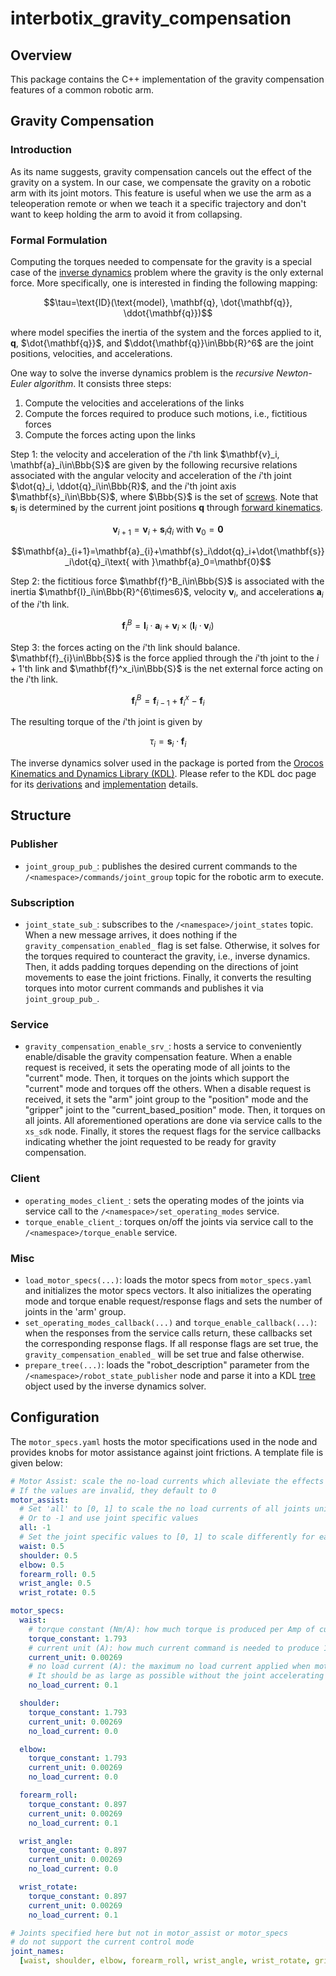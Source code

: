 # interbotix_gravity_compensation

## Overview

This package contains the C++ implementation of the gravity compensation features of a common robotic arm.

## Gravity Compensation

### Introduction

As its name suggests, gravity compensation cancels out the effect of the gravity on a system.
In our case, we compensate the gravity on a robotic arm with its joint motors.
This feature is useful when we use the arm as a teleoperation remote or when we teach it a specific trajectory and don't want to keep holding the arm to avoid it from collapsing.

### Formal Formulation

Computing the torques needed to compensate for the gravity is a special case of the [inverse dynamics](https://en.wikipedia.org/wiki/Inverse_dynamics) problem where the gravity is the only external force.
More specifically, one is interested in finding the following mapping:

$$\tau=\text{ID}(\text{model}, \mathbf{q}, \dot{\mathbf{q}}, \ddot{\mathbf{q}})$$

where $\text{model}$ specifies the inertia of the system and the forces applied to it, $\mathbf{q}$, $\dot{\mathbf{q}}$, and $\ddot{\mathbf{q}}\in\Bbb{R}^6$ are the joint positions, velocities, and accelerations.

One way to solve the inverse dynamics problem is the *recursive Newton-Euler algorithm*.
It consists three steps:
1. Compute the velocities and accelerations of the links
2. Compute the forces required to produce such motions, i.e., fictitious forces
3. Compute the forces acting upon the links

Step 1: the velocity and acceleration of the $i$'th link $\mathbf{v}_i, \mathbf{a}_i\in\Bbb{S}$ are given by the following recursive relations associated with the angular velocity and acceleration of the $i$'th joint $\dot{q}_i, \ddot{q}_i\in\Bbb{R}$, and the $i$'th joint axis $\mathbf{s}_i\in\Bbb{S}$, where $\Bbb{S}$ is the set of [screws](https://en.wikipedia.org/wiki/Screw_theory).
Note that $\mathbf{s}_i$ is determined by the current joint positions $\mathbf{q}$ through [forward kinematics](https://en.wikipedia.org/wiki/Forward_kinematics).

$$\mathbf{v}_{i+1}=\mathbf{v}_{i}+\mathbf{s}_i\dot{q}_i\text{ with }\mathbf{v}_0=\mathbf{0}$$

$$\mathbf{a}_{i+1}=\mathbf{a}_{i}+\mathbf{s}_i\ddot{q}_i+\dot{\mathbf{s}}_i\dot{q}_i\text{ with }\mathbf{a}_0=\mathbf{0}$$

Step 2: the fictitious force $\mathbf{f}^B_i\in\Bbb{S}$ is associated with the inertia $\mathbf{I}_i\in\Bbb{R}^{6\times6}$, velocity $\mathbf{v}_i$, and accelerations $\mathbf{a}_i$ of the $i$'th link.

$$\mathbf{f}^B_i=\mathbf{I}_i\cdot\mathbf{a}_i+\mathbf{v}_i\times(\mathbf{I}_i\cdot\mathbf{v}_i)$$

Step 3: the forces acting on the $i$'th link should balance. $\mathbf{f}_{i}\in\Bbb{S}$ is the force applied through the $i$'th joint to the $i+1$'th link and $\mathbf{f}^x_i\in\Bbb{S}$ is the net external force acting on the $i$'th link.

$$\mathbf{f}^B_i=\mathbf{f}_{i-1}+\mathbf{f}^x_i-\mathbf{f}_{i}$$

The resulting torque of the $i$'th joint is given by

$$\tau_i=\mathbf{s}_i\cdot\mathbf{f}_{i}$$

The inverse dynamics solver used in the package is ported from the [Orocos Kinematics and Dynamics Library (KDL)](https://www.orocos.org/kdl.html).
Please refer to the KDL doc page for its [derivations](https://link.springer.com/book/10.1007/978-1-4899-7560-7) and [implementation](https://docs.ros.org/en/indigo/api/orocos_kdl/html/classKDL_1_1ChainIdSolver__RNE.html) details.


## Structure

### Publisher

- `joint_group_pub_`: publishes the desired current commands to the `/<namespace>/commands/joint_group` topic for the robotic arm to execute.

### Subscription

- `joint_state_sub_`: subscribes to the `/<namespace>/joint_states` topic.
When a new message arrives, it does nothing if the `gravity_compensation_enabled_` flag is set false.
Otherwise, it solves for the torques required to counteract the gravity, i.e., inverse dynamics.
Then, it adds padding torques depending on the directions of joint movements to ease the joint frictions.
Finally, it converts the resulting torques into motor current commands and publishes it via `joint_group_pub_`.

### Service

- `gravity_compensation_enable_srv_`: hosts a service to conveniently enable/disable the gravity compensation feature.
When a enable request is received, it sets the operating mode of all joints to the "current" mode.
Then, it torques on the joints which support the "current" mode and torques off the others.
When a disable request is received, it sets the "arm" joint group to the "position" mode and the "gripper" joint to the "current_based_position" mode.
Then, it torques on all joints.
All aforementioned operations are done via service calls to the `xs_sdk` node.
Finally, it stores the request flags for the service callbacks indicating whether the joint requested to be ready for gravity compensation.

### Client

- `operating_modes_client_`: sets the operating modes of the joints via service call to the `/<namespace>/set_operating_modes` service.
- `torque_enable_client_`: torques on/off the joints via service call to the `/<namespace>/torque_enable` service.

### Misc

- `load_motor_specs(...)`: loads the motor specs from `motor_specs.yaml` and initializes the motor specs vectors.
It also initializes the operating mode and torque enable request/response flags and sets the number of joints in the 'arm' group.
- `set_operating_modes_callback(...)` and `torque_enable_callback(...)`: when the responses from the service calls return, these callbacks set the corresponding response flags.
If all response flags are set true, the `gravity_compensation_enabled_` will be set true and false otherwise.
- `prepare_tree(...)`: loads the "robot_description" parameter from the `/<namespace>/robot_state_publisher` node and parse it into a KDL [tree](https://docs.ros.org/en/indigo/api/orocos_kdl/html/classKDL_1_1Tree.html) object used by the inverse dynamics solver.

## Configuration

The `motor_specs.yaml` hosts the motor specifications used in the node and provides knobs for motor assistance against joint frictions.
A template file is given below:
```yaml
# Motor Assist: scale the no-load currents which alleviate the effects of friction
# If the values are invalid, they default to 0
motor_assist:
  # Set 'all' to [0, 1] to scale the no load currents of all joints uniformly
  # Or to -1 and use joint specific values
  all: -1
  # Set the joint specific values to [0, 1] to scale differently for each joint
  waist: 0.5
  shoulder: 0.5
  elbow: 0.5
  forearm_roll: 0.5
  wrist_angle: 0.5
  wrist_rotate: 0.5

motor_specs:
  waist:
    # torque constant (Nm/A): how much torque is produced per Amp of current
    torque_constant: 1.793
    # current unit (A): how much current command is needed to produce 1 Amp of current
    current_unit: 0.00269
    # no load current (A): the maximum no load current applied when motor_assist == 1
    # It should be as large as possible without the joint accelerating by itself
    no_load_current: 0.1

  shoulder:
    torque_constant: 1.793
    current_unit: 0.00269
    no_load_current: 0.0

  elbow:
    torque_constant: 1.793
    current_unit: 0.00269
    no_load_current: 0.0

  forearm_roll:
    torque_constant: 0.897
    current_unit: 0.00269
    no_load_current: 0.1

  wrist_angle:
    torque_constant: 0.897
    current_unit: 0.00269
    no_load_current: 0.0

  wrist_rotate:
    torque_constant: 0.897
    current_unit: 0.00269
    no_load_current: 0.1

# Joints specified here but not in motor_assist or motor_specs
# do not support the current control mode
joint_names:
  [waist, shoulder, elbow, forearm_roll, wrist_angle, wrist_rotate, gripper]

```
